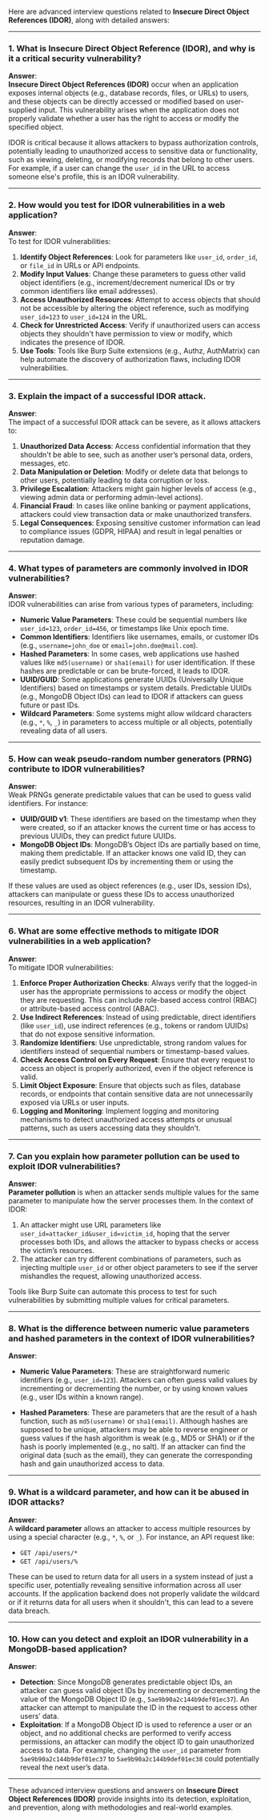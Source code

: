 Here are advanced interview questions related to **Insecure Direct Object References (IDOR)**, along with detailed answers:

---

### 1. **What is Insecure Direct Object Reference (IDOR), and why is it a critical security vulnerability?**
   **Answer**:  
   **Insecure Direct Object References (IDOR)** occur when an application exposes internal objects (e.g., database records, files, or URLs) to users, and these objects can be directly accessed or modified based on user-supplied input. This vulnerability arises when the application does not properly validate whether a user has the right to access or modify the specified object.  
   
   IDOR is critical because it allows attackers to bypass authorization controls, potentially leading to unauthorized access to sensitive data or functionality, such as viewing, deleting, or modifying records that belong to other users. For example, if a user can change the `user_id` in the URL to access someone else's profile, this is an IDOR vulnerability.

---

### 2. **How would you test for IDOR vulnerabilities in a web application?**
   **Answer**:  
   To test for IDOR vulnerabilities:
   1. **Identify Object References**: Look for parameters like `user_id`, `order_id`, or `file_id` in URLs or API endpoints.
   2. **Modify Input Values**: Change these parameters to guess other valid object identifiers (e.g., increment/decrement numerical IDs or try common identifiers like email addresses).
   3. **Access Unauthorized Resources**: Attempt to access objects that should not be accessible by altering the object reference, such as modifying `user_id=123` to `user_id=124` in the URL.
   4. **Check for Unrestricted Access**: Verify if unauthorized users can access objects they shouldn't have permission to view or modify, which indicates the presence of IDOR.
   5. **Use Tools**: Tools like Burp Suite extensions (e.g., Authz, AuthMatrix) can help automate the discovery of authorization flaws, including IDOR vulnerabilities.

---

### 3. **Explain the impact of a successful IDOR attack.**
   **Answer**:  
   The impact of a successful IDOR attack can be severe, as it allows attackers to:
   1. **Unauthorized Data Access**: Access confidential information that they shouldn't be able to see, such as another user’s personal data, orders, messages, etc.
   2. **Data Manipulation or Deletion**: Modify or delete data that belongs to other users, potentially leading to data corruption or loss.
   3. **Privilege Escalation**: Attackers might gain higher levels of access (e.g., viewing admin data or performing admin-level actions).
   4. **Financial Fraud**: In cases like online banking or payment applications, attackers could view transaction data or make unauthorized transfers.
   5. **Legal Consequences**: Exposing sensitive customer information can lead to compliance issues (GDPR, HIPAA) and result in legal penalties or reputation damage.

---

### 4. **What types of parameters are commonly involved in IDOR vulnerabilities?**
   **Answer**:  
   IDOR vulnerabilities can arise from various types of parameters, including:
   - **Numeric Value Parameters**: These could be sequential numbers like `user_id=123`, `order_id=456`, or timestamps like Unix epoch time.
   - **Common Identifiers**: Identifiers like usernames, emails, or customer IDs (e.g., `username=john_doe` or `email=john.doe@mail.com`).
   - **Hashed Parameters**: In some cases, web applications use hashed values like `md5(username)` or `sha1(email)` for user identification. If these hashes are predictable or can be brute-forced, it leads to IDOR.
   - **UUID/GUID**: Some applications generate UUIDs (Universally Unique Identifiers) based on timestamps or system details. Predictable UUIDs (e.g., MongoDB Object IDs) can lead to IDOR if attackers can guess future or past IDs.
   - **Wildcard Parameters**: Some systems might allow wildcard characters (e.g., `*`, `%`, `_`) in parameters to access multiple or all objects, potentially revealing data of all users.

---

### 5. **How can weak pseudo-random number generators (PRNG) contribute to IDOR vulnerabilities?**
   **Answer**:  
   Weak PRNGs generate predictable values that can be used to guess valid identifiers. For instance:
   - **UUID/GUID v1**: These identifiers are based on the timestamp when they were created, so if an attacker knows the current time or has access to previous UUIDs, they can predict future UUIDs.
   - **MongoDB Object IDs**: MongoDB’s Object IDs are partially based on time, making them predictable. If an attacker knows one valid ID, they can easily predict subsequent IDs by incrementing them or using the timestamp.
   
   If these values are used as object references (e.g., user IDs, session IDs), attackers can manipulate or guess these IDs to access unauthorized resources, resulting in an IDOR vulnerability.

---

### 6. **What are some effective methods to mitigate IDOR vulnerabilities in a web application?**
   **Answer**:  
   To mitigate IDOR vulnerabilities:
   1. **Enforce Proper Authorization Checks**: Always verify that the logged-in user has the appropriate permissions to access or modify the object they are requesting. This can include role-based access control (RBAC) or attribute-based access control (ABAC).
   2. **Use Indirect References**: Instead of using predictable, direct identifiers (like `user_id`), use indirect references (e.g., tokens or random UUIDs) that do not expose sensitive information.
   3. **Randomize Identifiers**: Use unpredictable, strong random values for identifiers instead of sequential numbers or timestamp-based values.
   4. **Check Access Control on Every Request**: Ensure that every request to access an object is properly authorized, even if the object reference is valid.
   5. **Limit Object Exposure**: Ensure that objects such as files, database records, or endpoints that contain sensitive data are not unnecessarily exposed via URLs or user inputs.
   6. **Logging and Monitoring**: Implement logging and monitoring mechanisms to detect unauthorized access attempts or unusual patterns, such as users accessing data they shouldn't.

---

### 7. **Can you explain how parameter pollution can be used to exploit IDOR vulnerabilities?**
   **Answer**:  
   **Parameter pollution** is when an attacker sends multiple values for the same parameter to manipulate how the server processes them. In the context of IDOR:
   1. An attacker might use URL parameters like `user_id=attacker_id&user_id=victim_id`, hoping that the server processes both IDs, and allows the attacker to bypass checks or access the victim’s resources.
   2. The attacker can try different combinations of parameters, such as injecting multiple `user_id` or other object parameters to see if the server mishandles the request, allowing unauthorized access.

   Tools like Burp Suite can automate this process to test for such vulnerabilities by submitting multiple values for critical parameters.

---

### 8. **What is the difference between numeric value parameters and hashed parameters in the context of IDOR vulnerabilities?**
   **Answer**:  
   - **Numeric Value Parameters**: These are straightforward numeric identifiers (e.g., `user_id=123`). Attackers can often guess valid values by incrementing or decrementing the number, or by using known values (e.g., user IDs within a known range).
   
   - **Hashed Parameters**: These are parameters that are the result of a hash function, such as `md5(username)` or `sha1(email)`. Although hashes are supposed to be unique, attackers may be able to reverse engineer or guess values if the hash algorithm is weak (e.g., MD5 or SHA1) or if the hash is poorly implemented (e.g., no salt). If an attacker can find the original data (such as the email), they can generate the corresponding hash and gain unauthorized access to data.

---

### 9. **What is a wildcard parameter, and how can it be abused in IDOR attacks?**
   **Answer**:  
   A **wildcard parameter** allows an attacker to access multiple resources by using a special character (e.g., `*`, `%`, or `_`). For instance, an API request like:
   - `GET /api/users/*`
   - `GET /api/users/%`
   
   These can be used to return data for all users in a system instead of just a specific user, potentially revealing sensitive information across all user accounts. If the application backend does not properly validate the wildcard or if it returns data for all users when it shouldn't, this can lead to a severe data breach.

---

### 10. **How can you detect and exploit an IDOR vulnerability in a MongoDB-based application?**
   **Answer**:  
   - **Detection**: Since MongoDB generates predictable object IDs, an attacker can guess valid object IDs by incrementing or decrementing the value of the MongoDB Object ID (e.g., `5ae9b90a2c144b9def01ec37`). An attacker can attempt to manipulate the ID in the request to access other users’ data.
   - **Exploitation**: If a MongoDB Object ID is used to reference a user or an object, and no additional checks are performed to verify access permissions, an attacker can modify the object ID to gain unauthorized access to data. For example, changing the `user_id` parameter from `5ae9b90a2c144b9def01ec37` to `5ae9b90a2c144b9def01ec38` could potentially reveal the next user’s data.

---

These advanced interview questions and answers on **Insecure Direct Object References (IDOR)** provide insights into its detection, exploitation, and prevention, along with methodologies and real-world examples.
